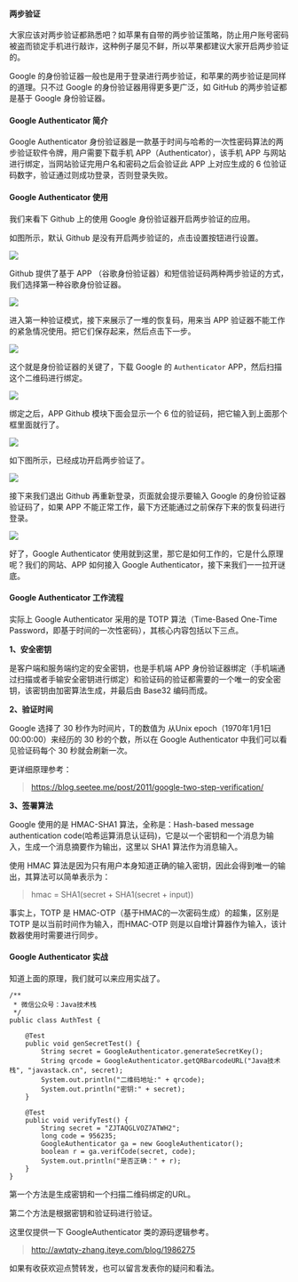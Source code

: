 
#### 两步验证

大家应该对两步验证都熟悉吧？如苹果有自带的两步验证策略，防止用户账号密码被盗而锁定手机进行敲诈，这种例子屡见不鲜，所以苹果都建议大家开启两步验证的。

Google 的身份验证器一般也是用于登录进行两步验证，和苹果的两步验证是同样的道理。只不过 Google 的身份验证器用得更多更广泛，如 GitHub 的两步验证都是基于 Google 身份验证器。

#### Google Authenticator 简介

Google Authenticator 身份验证器是一款基于时间与哈希的一次性密码算法的两步验证软件令牌，用户需要下载手机 APP（Authenticator），该手机 APP 与网站进行绑定，当网站验证完用户名和密码之后会验证此 APP 上对应生成的 6 位验证码数字，验证通过则成功登录，否则登录失败。 

#### Google Authenticator 使用

我们来看下 Github 上的使用 Google 身份验证器开启两步验证的应用。

如图所示，默认 Github 是没有开启两步验证的，点击设置按钮进行设置。

![](http://img.javastack.cn/18-6-4/89202323.jpg)

Github 提供了基于 APP （谷歌身份验证器）和短信验证码两种两步验证的方式，我们选择第一种谷歌身份验证器。

![](http://img.javastack.cn/18-6-4/60561582.jpg)

进入第一种验证模式，接下来展示了一堆的恢复码，用来当 APP 验证器不能工作的紧急情况使用。把它们保存起来，然后点击下一步。

![](http://img.javastack.cn/18-6-4/53581436.jpg)

这个就是身份验证器的关键了，下载 Google 的 `Authenticator` APP，然后扫描这个二维码进行绑定。

![](http://img.javastack.cn/18-6-4/22628043.jpg)

绑定之后，APP Github 模块下面会显示一个 6 位的验证码，把它输入到上面那个框里面就行了。

![](http://img.javastack.cn/18-6-4/52228687.jpg)

如下图所示，已经成功开启两步验证了。

![](http://img.javastack.cn/18-6-4/67672750.jpg)

接下来我们退出 Github 再重新登录，页面就会提示要输入 Google 的身份验证器验证码了，如果 APP 不能正常工作，最下方还能通过之前保存下来的恢复码进行登录。

![](http://img.javastack.cn/18-6-4/8537646.jpg)

好了，Google Authenticator 使用就到这里，那它是如何工作的，它是什么原理呢？我们的网站、APP 如何接入 Google Authenticator，接下来我们一一拉开谜底。

#### Google Authenticator 工作流程

实际上 Google Authenticator 采用的是 TOTP 算法（Time-Based One-Time Password，即基于时间的一次性密码），其核心内容包括以下三点。

**1、安全密钥**

是客户端和服务端约定的安全密钥，也是手机端 APP 身份验证器绑定（手机端通过扫描或者手输安全密钥进行绑定）和验证码的验证都需要的一个唯一的安全密钥，该密钥由加密算法生成，并最后由 Base32 编码而成。

**2、验证时间**

Google 选择了 30 秒作为时间片，T的数值为 从Unix epoch（1970年1月1日 00:00:00）来经历的 30 秒的个数，所以在 Google Authenticator 中我们可以看见验证码每个 30 秒就会刷新一次。

更详细原理参考：

> https://blog.seetee.me/post/2011/google-two-step-verification/

**3、签署算法**

Google 使用的是 HMAC-SHA1 算法，全称是：Hash-based message authentication code(哈希运算消息认证码)，它是以一个密钥和一个消息为输入，生成一个消息摘要作为输出，这里以 SHA1 算法作为消息输入。

使用 HMAC 算法是因为只有用户本身知道正确的输入密钥，因此会得到唯一的输出，其算法可以简单表示为：

> hmac = SHA1(secret + SHA1(secret + input))

事实上，TOTP 是 HMAC-OTP（基于HMAC的一次密码生成）的超集，区别是 TOTP 是以当前时间作为输入，而HMAC-OTP 则是以自增计算器作为输入，该计数器使用时需要进行同步。

#### Google Authenticator 实战

知道上面的原理，我们就可以来应用实战了。

```
/**
 * 微信公众号：Java技术栈
 */
public class AuthTest {

	@Test
	public void genSecretTest() {
		String secret = GoogleAuthenticator.generateSecretKey();
		String qrcode = GoogleAuthenticator.getQRBarcodeURL("Java技术栈", "javastack.cn", secret);
		System.out.println("二维码地址:" + qrcode);
		System.out.println("密钥:" + secret);
	}

	@Test
	public void verifyTest() {
		String secret = "ZJTAQGLVOZ7ATWH2";
		long code = 956235;
		GoogleAuthenticator ga = new GoogleAuthenticator();
		boolean r = ga.verifCode(secret, code);
		System.out.println("是否正确：" + r);
	}
}
```

第一个方法是生成密钥和一个扫描二维码绑定的URL。

第二个方法是根据密钥和验证码进行验证。

这里仅提供一下 GoogleAuthenticator 类的源码逻辑参考。

> http://awtqty-zhang.iteye.com/blog/1986275

如果有收获欢迎点赞转发，也可以留言发表你的疑问和看法。

